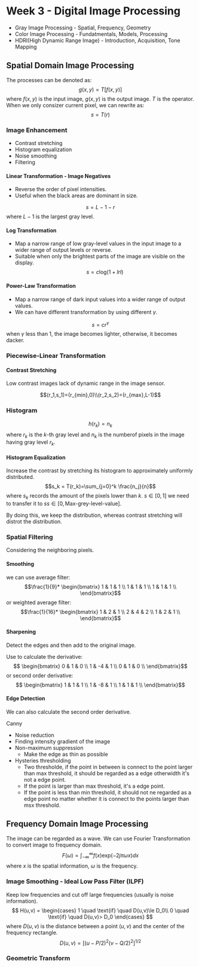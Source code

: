 # Week 3 - Digital Image Processing


- Gray Image Processing - Spatial, Frequency, Geometry
- Color Image Processing - Fundatmentals, Models, Processing
- HDRI(High Dynamic Range Image) - Introduction, Acquisition, Tone Mapping

## Spatial Domain Image Processing

The processes can be denoted as:
$$ g(x,y) = T[f(x,y)]$$
where $f(x,y)$ is the input image, $g(x,y)$ is the output image. $T$ is the operator. When we only consizer current pixel, we can rewrite as:
$$s=T(r)$$

### Image Enhancement

- Contrast stretching
- Histogram equalization
- Noise smoothing
- Filtering

#### Linear Transformation - Image Negatives

- Reverse the order of pixel intensities.
- Useful when the black areas are dominant in size.

$$s=L-1-r$$
where $L-1$ is the largest gray level.

#### Log Transformation

- Map a narrow range of low gray-level values in the input image to a wider range of output levels or reverse.
- Suitable when only the brightest parts of the image are visible on the display.
$$s = c\mathrm{log}(1+lrl)$$

#### Power-Law Transformation

- Map a narrow range of dark input values into a wider range of output values.
- We can have different transformation by using different $\gamma$.

$$s=cr^\gamma$$
when $\gamma$ less than 1, the image becomes lighter, otherwise, it becomes dacker.

### Piecewise-Linear Transformation


#### Contrast Stretching

Low contrast images lack of dynamic range in the image sensor. 

$$(r_1,s_1)=(r_{min},0)\\(r_2,s_2)=(r_{max},L-1)$$

### Histogram

$$h(r_k) = n_k$$
where $r_k$ is the $k$-th gray level and $n_k$ is the numberof pixels in the image having gray level $r_k$. 

#### Histogram Equalization

Increase the contrast by stretching its histogram to  approximately uniformly distributed.
$$s_k = T(r_k)=\sum_{j=0}^k \frac{n_j}{n}$$
where $s_k$ records the amount of the pixels lower than $k$. $s \in [0,1]$ we need to transfer it to $ss \in [0, \text{Max-grey-level-value}]$.

By doing this, we keep the distribution, whereas contrast stretching will distrot the distribution.

### Spatial Filtering

Considering the neighboring pixels.

#### Smoothing

we can use average filter:
$$\frac{1}{9}*
\begin{bmatrix}
    1 & 1 & 1 \\
    1 & 1 & 1 \\
    1 & 1 & 1 \\
\end{bmatrix}$$
or weighted average filter:
$$\frac{1}{16}*
\begin{bmatrix}
    1 & 2 & 1 \\
    2 & 4 & 2 \\
    1 & 2 & 1 \\
\end{bmatrix}$$

#### Sharpening

Detect the edges and then add to the original image.

Use to calculate the  derivative:
$$
\begin{bmatrix}
    0 & 1 & 0 \\
    1 & -4 & 1 \\
    0 & 1 & 0 \\
\end{bmatrix}$$
or second order derivative:
$$
\begin{bmatrix}
    1 & 1 & 1 \\
    1 & -8 & 1 \\
    1 & 1 & 1 \\
\end{bmatrix}$$

#### Edge Detection

We can also calculate the second order derivative.

Canny
- Noise reduction
- Finding intensity gradient of the image
- Non-maximum suppression
  - Make the edge as thin as possible
- Hysteries thresholding
  - Two thresholde, if the point in between is connect to the point larger than max threshold, it should be regarded as a edge otherwidth it's not a edge point.
  - If the point is larger than max threshold, it's a edge point.
  - If the point is less than min threshold, it should not ne regarded as a edge point no matter whether it is connect to the points larger than msx threshold.

## Frequency Domain Image Processing

The image can be regarded as a wave. We can use Fourier Transformation to convert image to frequency domain.
$$F(\omega) = \int_{-\infty}^{\infty}f(x)\mathrm{exp}(-2j\pi\omega x)dx$$
where $x$ is the spatial information, $\omega$ is the frequency.

### Image Smoothing - Ideal Low Pass Filter (ILPF)

Keep low frequencies and cut off large frequencies (usually is noise information).
$$
H(u,v) = \begin{cases}
    1 \quad \text{if} \quad D(u,v)\le D_0\\
    0 \quad \text{if} \quad D(u,v)> D_0
\end{cases}
$$ 
where $D(u,v)$ is the distance between a point $(u,v)$ and the center of the frequency rectangle.
$$
D(u,v) = [(u-P/2)^2(v-Q/2)^2]^{1/2}
$$

### Geometric Transform